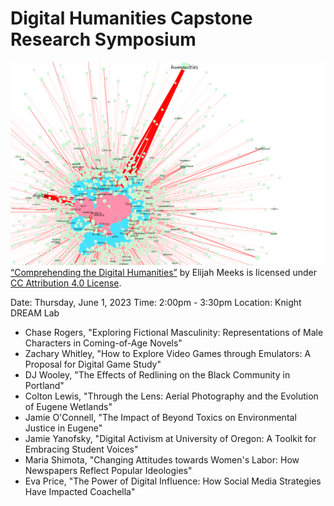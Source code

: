 # Digital Humanities Capstone Research Symposium

![Network visualization that connects words significant to digital humanities](https://github.com/eng470-s23/course-info/blob/main/images/meeks_dh-network-graph.jpeg)
[“Comprehending the Digital Humanities”](https://www.inthelibrarywiththeleadpipe.org/2012/dhandthelib/) by Elijah Meeks is licensed under [CC Attribution 4.0 License](https://creativecommons.org/licenses/by/4.0/).

Date: Thursday, June 1, 2023
Time: 2:00pm - 3:30pm
Location: Knight DREAM Lab

- Chase Rogers, "Exploring Fictional Masculinity: Representations of Male Characters in Coming-of-Age Novels"
- Zachary Whitley, "How to Explore Video Games through Emulators: A Proposal for Digital Game Study"
- DJ Wooley, "The Effects of Redlining on the Black Community in Portland"
- Colton Lewis, "Through the Lens: Aerial Photography and the Evolution of Eugene Wetlands" 
- Jamie O'Connell, "The Impact of Beyond Toxics on Environmental Justice in Eugene" 
- Jamie Yanofsky, "Digital Activism at University of Oregon: A Toolkit for Embracing Student Voices"
- Maria Shimota, "Changing Attitudes towards Women's Labor: How Newspapers Reflect Popular Ideologies" 
- Eva Price, "The Power of Digital Influence: How Social Media Strategies Have Impacted Coachella" 

